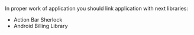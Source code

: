 In proper work of application you should link application with next libraries:
- Action Bar Sherlock
- Android Billing Library